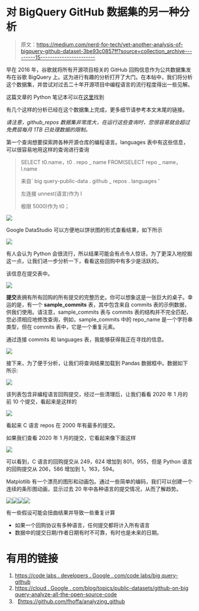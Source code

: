 # 对 BigQuery GitHub 数据集的另一种分析

> 原文：<https://medium.com/nerd-for-tech/yet-another-analysis-of-bigquery-github-dataset-3be93c0857ff?source=collection_archive---------15----------------------->

早在 2016 年，谷歌就将所有开源项目相关的 GitHub 回购信息作为公共数据集发布在谷歌 BigQuery 上。这为进行有趣的分析打开了大门。在本帖中，我们将分析这个数据集，并尝试对过去二十年开源项目中编程语言的流行程度得出一些见解。

这篇文章的 Python 笔记本可以在[这里](https://colab.research.google.com/drive/1Nu5cRwtw6MsQZKC2jAStLMZqOWiaHHeT?usp=sharing)找到

有几个这样的分析已经在这个数据集上完成，更多细节请参考本文末尾的链接。

*请注意，github_repos 数据集非常庞大，在运行这些查询时，您很容易就会超过免费层每月 1TB 已处理数据的限制。*

第一个查询想要探索跨各种开源仓库的编程语言。languages 表中有这些信息，可以很容易地用这样的查询进行查询

> SELECT t0.name，t0 . repo _ name FROM(SELECT repo _ name，l.name
> 
> 来自` big query-public-data . github _ repos . languages '
> 
> 左连接 unnest(语言)作为 l
> 
> 极限 5000)作为 t0；

![](img/887ba4054c927ae3adcb360be68f12b4.png)

Google DataStudio 可以方便地以饼状图的形式查看结果，如下所示

![](img/1e69be68c32c811d7a5814b6b63ad21e.png)

有人会认为 Python 会很流行，所以结果可能会有点令人惊讶。为了更深入地挖掘这一点，让我们进一步分析一下，看看这些回购中有多少是活跃的。

该信息在提交表中。

![](img/096a0fc1f1200acd09d8a108502875c4.png)

**提交**表拥有所有回购的所有提交的完整历史。你可以想象这是一张巨大的桌子。幸运的是，有一个 **sample_commits** 表，其中包含来自 commits 表的示例数据，供我们使用。请注意，sample_commits 表与 commits 表的结构并不完全匹配，您必须相应地修改查询，例如，sample_commits 中的 repo_name 是一个字符串类型，但在 commits 表中，它是一个重复元素。

通过连接 commits 和 languages 表，我能够获得我正在寻找的信息。

![](img/6bb2b61d6e3ec47c29bd6f67e4517b63.png)

接下来，为了便于分析，让我们将查询结果加载到 Pandas 数据框中。数据如下所示:

![](img/813d2a089a34b666474c47473095feef.png)

该列表包含非编程语言回购提交，经过一些清理后，让我们看看 2020 年 1 月的前 10 个提交，看起来是这样的

![](img/8ddc559db92e1fab029b7f6a954054cc.png)

看起来 C 语言 repos 在 2000 年有最多的提交。

如果我们查看 2020 年 1 月的提交，它看起来像下面这样

![](img/7ee9aa0f15d7d1c5b9c1a008bd3d471d.png)

可以看到，C 语言的回购提交从 249，624 增加到 801，955，但是 Python 语言的回购提交从 206，586 增加到 1，163，594。

Matplotlib 有一个漂亮的图形和动画包。通过一些简单的编码，我们可以创建一个连续的条形图动画，显示过去 20 年中各种语言的提交情况，从而了解趋势。

![](img/0ceff1533a8e0605cca3d076f5935814.png)![](img/4f2d728795fb5ae0335d3b0d227015ae.png)![](img/2864143042ebc7017089ef97a62ab0dc.png)![](img/d0c76d0153024b4f0b0dc5fa5015f38a.png)

有一些假设可能会扭曲结果并导致一些重复计算

*   如果一个回购协议有多种语言，任何提交都将计入所有语言
*   数据中的提交日期/作者日期有时不可靠，有时也是未来的日期。

# 有用的链接

1.  [https://code labs . developers . Google . com/code labs/big query-github](https://codelabs.developers.google.com/codelabs/bigquery-github#0)
2.  [https://cloud . Google . com/blog/topics/public-datasets/github-on-big query-analyze-all-the-open-source-code](https://cloud.google.com/blog/topics/public-datasets/github-on-bigquery-analyze-all-the-open-source-code)
3.  【https://github.com/fhoffa/analyzing_github 